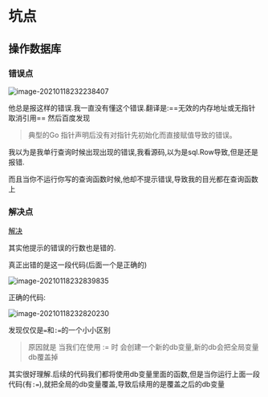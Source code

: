 # 坑点

## 操作数据库

### 错误点

![image-20210118232238407](C:\Users\yang\AppData\Roaming\Typora\typora-user-images\image-20210118232238407.png)

他总是报这样的错误.我一直没有懂这个错误.翻译是:==无效的内存地址或无指针取消引用== 然后百度发现

> 典型的Go 指针声明后没有对指针先初始化而直接赋值导致的错误。

我以为是我单行查询时候出现出现的错误,我看源码,以为是sql.Row导致,但是还是报错.

而且当你不运行你写的查询函数时候,他却不提示错误,导致我的目光都在查询函数上

### 解决点

[解决](https://studygolang.com/articles/19672?fr=sidebar)

其实他提示的错误的行数也是错的.

真正出错的是这一段代码(后面一个是正确的)

![image-20210118232839835](C:\Users\yang\AppData\Roaming\Typora\typora-user-images\image-20210118232839835.png)

正确的代码:

![image-20210118232820230](C:\Users\yang\AppData\Roaming\Typora\typora-user-images\image-20210118232820230.png)

发现仅仅是`=`和`:=`的一个小小区别

>原因就是
>当我们在使用 := 时 会创建一个新的db变量,新的db会把全局变量db覆盖掉

其实很好理解.后续的代码我们都将使用db变量里面的函数,但是当你运行上面一段代码(有`:=`),就把全局的db变量覆盖,导致后续用的是覆盖之后的db变量
